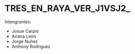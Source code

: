 # TRES_EN_RAYA_VER_J1VSJ2_
Intengrantes:
* Josue Carpio
* Ariana Leon
* Jorge Nuñez
* Anthony Rodriguez
